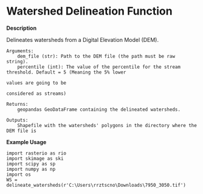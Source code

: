 # Watershed Delineation Function

**Description**

Delineates watersheds from a Digital Elevation Model (DEM).

    Arguments:
        dem_file (str): Path to the DEM file (the path must be raw string).
        percentile (int): The value of the percentile for the stream threshold. Default = 5 (Meaning the 5% lower
                                                                                             values are going to be 
                                                                                             considered as streams)

    Returns:
        geopandas GeoDataFrame containing the delineated watersheds.
        
    Outputs:
        Shapefile with the watersheds' polygons in the directory where the DEM file is
      
**Example Usage**

```import geopandas as gpd
import rasterio as rio
import skimage as ski
import scipy as sp
import numpy as np
import os
WS = delineate_watersheds(r'C:\Users\rrztscno\Downloads\7950_3050.tif')
```
